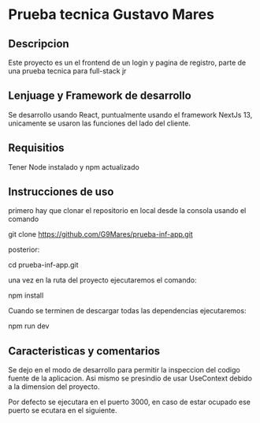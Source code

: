 # Prueba tecnica Gustavo Mares

## Descripcion

Este proyecto es un el frontend de un login y pagina de registro, parte de una prueba tecnica para full-stack jr

## Lenjuage y Framework de desarrollo

Se desarrollo usando React, puntualmente usando el framework NextJs 13, unicamente se usaron las funciones del lado del cliente.

## Requisitios

Tener Node instalado y npm actualizado

## Instrucciones de uso

primero hay que clonar el repositorio en local desde la consola usando el comando

git clone https://github.com/G9Mares/prueba-inf-app.git

posterior:

cd prueba-inf-app.git

una vez en la ruta del proyecto ejecutaremos el comando:

npm install

Cuando se terminen de descargar todas las dependencias ejecutaremos:

npm run dev

## Caracteristicas y comentarios

Se dejo en el modo de desarrollo para permitir la inspeccion del codigo fuente de la aplicacion.
Asi mismo se presindio de usar UseContext debido a la dimension del proyecto.

Por defecto se ejecutara en el puerto 3000, en caso de estar ocupado ese puerto se ecutara en el siguiente.
